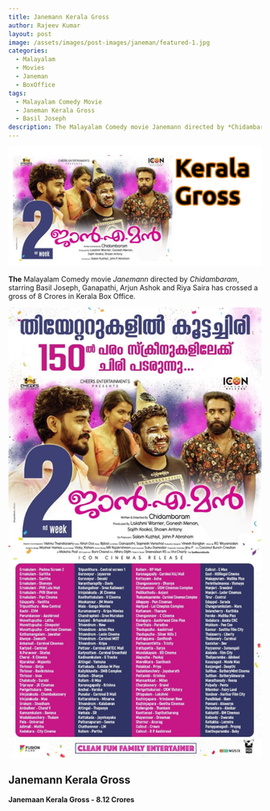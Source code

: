 ```yaml
---
title: Janemann Kerala Gross
author: Rajeev Kumar
layout: post
image: /assets/images/post-images/janeman/featured-1.jpg
categories:
  - Malayalam
  - Movies
  - Janeman
  - BoxOffice
tags:
  - Malayalam Comedy Movie
  - Janeman Kerala Gross
  - Basil Joseph
description: The Malayalam Comedy movie Janemann directed by *Chidambaram*, starring Basil Joseph, Ganapathi, Arjun Ashok and Riya Saira has crossed a gross of 8 Crores in Kerala Box Office.
---
```

![Janeman featured image](/assets/images/post-images/janeman/featured-1.jpg)

**The** Malayalam Comedy movie *Janemann* directed by *Chidambaram*, starring Basil Joseph, Ganapathi, Arjun Ashok and Riya Saira has crossed a gross of 8 Crores in Kerala Box Office.

![Janeman poster 1](/assets/images/post-images/janeman/1.jpeg)

## Janemann Kerala Gross

**Janemaan Kerala Gross - 8.12 Crores**
